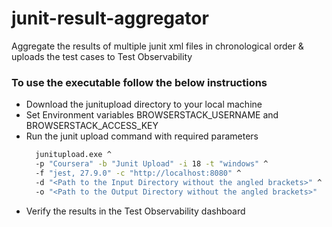 # junit-result-aggregator

Aggregate the results of multiple junit xml files in chronological order &amp; uploads the test cases to Test
Observability

### To use the executable follow the below instructions

- Download the junitupload directory to your local machine
- Set Environment variables BROWSERSTACK_USERNAME and BROWSERSTACK_ACCESS_KEY
- Run the junit upload command with required parameters
    ```sh
      junitupload.exe ^
      -p "Coursera" -b "Junit Upload" -i 18 -t "windows" ^
      -f "jest, 27.9.0" -c "http://localhost:8080" ^
      -d "<Path to the Input Directory without the angled brackets>" ^
      -o "<Path to the Output Directory without the angled brackets>"
    ```
- Verify the results in the Test Observability dashboard
